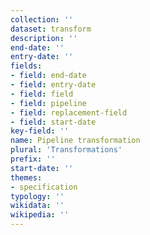 ```yaml
---
collection: ''
dataset: transform
description: ''
end-date: ''
entry-date: ''
fields:
- field: end-date
- field: entry-date
- field: field
- field: pipeline
- field: replacement-field
- field: start-date
key-field: ''
name: Pipeline transformation
plural: 'Transformations'
prefix: ''
start-date: ''
themes:
- specification
typology: ''
wikidata: ''
wikipedia: ''
---
```

